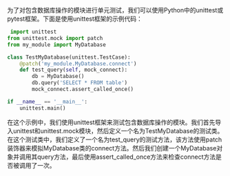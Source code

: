 为了对包含数据库操作的模块进行单元测试，我们可以使用Python中的unittest或pytest框架。下面是使用unittest框架的示例代码：

```python
 import unittest
from unittest.mock import patch
from my_module import MyDatabase

class TestMyDatabase(unittest.TestCase):
    @patch('my_module.MyDatabase.connect')
    def test_query(self, mock_connect):
        db = MyDatabase()
        db.query('SELECT * FROM table')
        mock_connect.assert_called_once()

if __name__ == '__main__':
    unittest.main()
```

在这个示例中，我们使用unittest框架来测试包含数据库操作的模块。我们首先导入unittest和unittest.mock模块，然后定义一个名为TestMyDatabase的测试类。在这个测试类中，我们定义了一个名为test_query的测试方法，该方法使用patch装饰器来模拟MyDatabase类的connect方法。然后我们创建一个MyDatabase对象并调用其query方法，最后使用assert_called_once方法来检查connect方法是否被调用了一次。